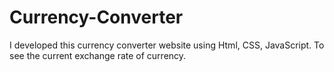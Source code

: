 # Currency-Converter
I developed this currency converter website using Html, CSS, JavaScript. To see the current exchange rate of currency.
